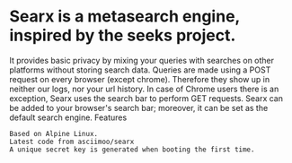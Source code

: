 # Searx is a metasearch engine, inspired by the seeks project.

It provides basic privacy by mixing your queries with searches on other platforms without storing search data. Queries are made using a POST request on every browser (except chrome). Therefore they show up in neither our logs, nor your url history. In case of Chrome users there is an exception, Searx uses the search bar to perform GET requests. Searx can be added to your browser's search bar; moreover, it can be set as the default search engine.
Features

    Based on Alpine Linux.
    Latest code from asciimoo/searx
    A unique secret key is generated when booting the first time.
